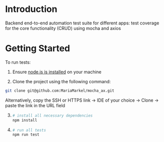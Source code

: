 # Introduction
Backend end-to-end automation test suite for different
apps: test coverage for the core functionality (CRUD) using mocha and axios

# Getting Started
To run tests:
1. Ensure [node.js is installed](https://nodejs.org/en/download/) on your machine

2. Clone the project using the following command:
```bash
git clone git@github.com:MariaMarkel/mocha_ax.git
```
Alternatively, copy the SSH or HTTPS link -> IDE of your choice -> Clone -> paste the link in the URL field

3. ```bash
   # install all necessary dependencies
   npm install
   ```
4. ```bash
   # run all tests
   npm run test
